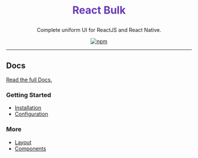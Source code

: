 <center>

# <p style="color: #673ab7;">React Bulk</p>
Complete uniform UI for ReactJS and React Native.

[![npm](https://img.shields.io/npm/v/@react-bulk/core.svg?color=%23673ab7)](https://www.npmjs.com/package/@react-bulk/core)

</center>

---

## Docs

[Read the full Docs.](https://docs.d3mjrlyontbfe4.amplifyapp.com/)

### Getting Started
- [Installation](https://docs.d3mjrlyontbfe4.amplifyapp.com/docs/getting-started/installation)
- [Configuration](https://docs.d3mjrlyontbfe4.amplifyapp.com/docs/getting-started/configuration)

### More
- [Layout](https://docs.d3mjrlyontbfe4.amplifyapp.com/docs/category/layout)
- [Components](https://docs.d3mjrlyontbfe4.amplifyapp.com/docs/category/components)
